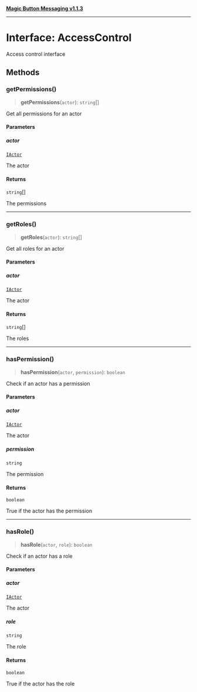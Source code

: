 [**Magic Button Messaging v1.1.3**](../README.md)

***

# Interface: AccessControl

Access control interface

## Methods

### getPermissions()

> **getPermissions**(`actor`): `string`[]

Get all permissions for an actor

#### Parameters

##### actor

[`IActor`](IActor.md)

The actor

#### Returns

`string`[]

The permissions

***

### getRoles()

> **getRoles**(`actor`): `string`[]

Get all roles for an actor

#### Parameters

##### actor

[`IActor`](IActor.md)

The actor

#### Returns

`string`[]

The roles

***

### hasPermission()

> **hasPermission**(`actor`, `permission`): `boolean`

Check if an actor has a permission

#### Parameters

##### actor

[`IActor`](IActor.md)

The actor

##### permission

`string`

The permission

#### Returns

`boolean`

True if the actor has the permission

***

### hasRole()

> **hasRole**(`actor`, `role`): `boolean`

Check if an actor has a role

#### Parameters

##### actor

[`IActor`](IActor.md)

The actor

##### role

`string`

The role

#### Returns

`boolean`

True if the actor has the role
